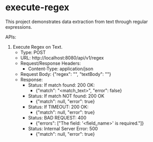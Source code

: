 # execute-regex
This project demonstrates data extraction from text through regular expressions.

APIs:

1. Execute Regex on Text.
   * Type: POST
   * URL: http://localhost:8080/api/v1/regex
   * Request/Response Headers:
     * Content-Type: application/json
   * Request Body: {"regex": "<regex>", "textBody": "<textBody>"}
   * Response:
     * Status: If match found: 200 OK:
       * {"match": "<match_text>", "error": false}
     * Status: If match NOT found: 200 OK
       * {"match": null, "error": true}
     * Status: If TIMEOUT: 200 OK:
       * {"match": null, "error": true}
     * Status: BAD REQUEST: 400
       * {"errors": ["The field: '<field_name>' is required."]}
     * Status: Internal Server Error: 500
       * {"match": null, "error": true}
